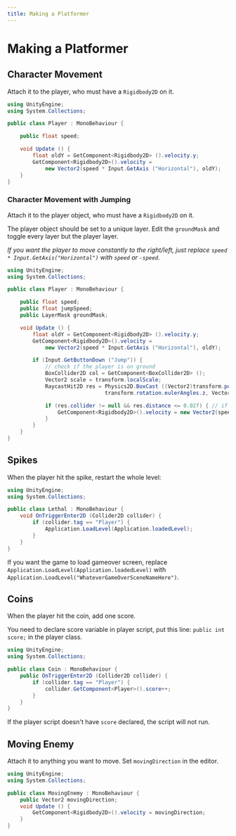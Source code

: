 ```yaml
---
title: Making a Platformer
---
```


# Making a Platformer

## Character Movement

Attach it to the player, who must have a `Rigidbody2D` on it.

```csharp
using UnityEngine;
using System.Collections;

public class Player : MonoBehaviour {

	public float speed;

	void Update () {
		float oldY = GetComponent<Rigidbody2D> ().velocity.y;
		GetComponent<Rigidbody2D>().velocity =
			new Vector2(speed * Input.GetAxis ("Horizontal"), oldY);
	}
}

```

### Character Movement with Jumping

Attach it to the player object, who must have a `Rigidbody2D` on it.

The player object should be set to a unique layer. Edit the `groundMask` and toggle every layer but the player layer.

*If you want the player to move constantly to the right/left, just replace `speed * Input.GetAxis("Horizontal")` with `speed` or `-speed`.*

```csharp
using UnityEngine;
using System.Collections;

public class Player : MonoBehaviour {

	public float speed;
	public float jumpSpeed;
	public LayerMask groundMask;

	void Update () {
		float oldY = GetComponent<Rigidbody2D> ().velocity.y;
		GetComponent<Rigidbody2D>().velocity =
			new Vector2(speed * Input.GetAxis ("Horizontal"), oldY);

		if (Input.GetButtonDown ("Jump")) {
			// check if the player is on ground
			BoxCollider2D col = GetComponent<BoxCollider2D> ();
			Vector2 scale = transform.localScale;
			RaycastHit2D res = Physics2D.BoxCast ((Vector2)transform.position + Vector2.Scale (scale, col.offset), Vector2.Scale (scale, col.size),
			                   transform.rotation.eulerAngles.z, Vector2.down, Mathf.Infinity, groundMask);

			if (res.collider != null && res.distance <= 0.02f) { // if the player is on ground
				GetComponent<Rigidbody2D>().velocity = new Vector2(speed * Input.GetAxis ("Horizontal"), jumpSpeed);
			}
		}
	}
}
```

## Spikes

When the player hit the spike, restart the whole level:

```csharp
using UnityEngine;
using System.Collections;

public class Lethal : MonoBehaviour {
	void OnTriggerEnter2D (Collider2D collider) {
		if (collider.tag == "Player") {
			Application.LoadLevel(Application.loadedLevel);
		}
	}
}
```

If you want the game to load gameover screen, replace `Application.LoadLevel(Application.loadedLevel)` with `Application.LoadLevel("WhateverGameOverSceneNameHere")`.

## Coins

When the player hit the coin, add one score.

You need to declare score variable in player script, put this line: `public int score;` in the player class.

```csharp
using UnityEngine;
using System.Collections;

public class Coin : MonoBehaviour {
	public OnTriggerEnter2D (Collider2D collider) {
		if (collider.tag == "Player") {
			collider.GetComponent<Player>().score++;
		}
	}
}
```

If the player script doesn't have `score` declared, the script will not run.

## Moving Enemy

Attach it to anything you want to move. Set `movingDirection` in the editor.

```csharp
using UnityEngine;
using System.Collections;

public class MovingEnemy : MonoBehaviour {
	public Vector2 movingDirection;
	void Update () {
		GetComponent<Rigidbody2D>().velocity = movingDirection;
	}
}
```
